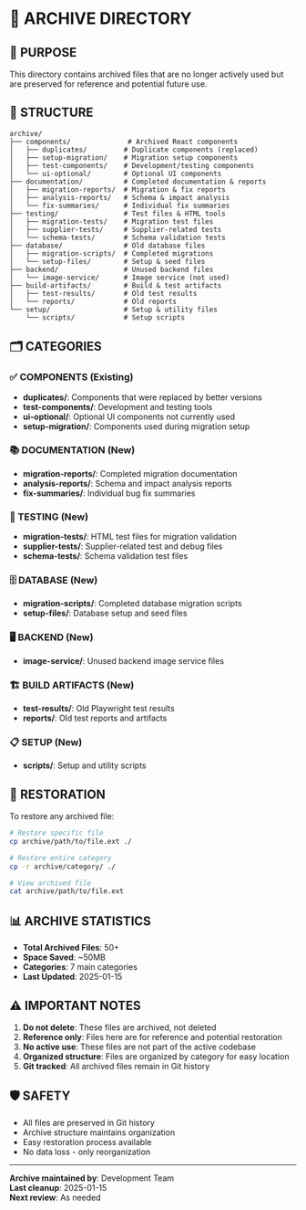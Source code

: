 # 📁 **ARCHIVE DIRECTORY**

## **🎯 PURPOSE**
This directory contains archived files that are no longer actively used but are preserved for reference and potential future use.

## **📂 STRUCTURE**

```
archive/
├── components/              # Archived React components
│   ├── duplicates/         # Duplicate components (replaced)
│   ├── setup-migration/    # Migration setup components
│   ├── test-components/    # Development/testing components
│   └── ui-optional/        # Optional UI components
├── documentation/          # Completed documentation & reports
│   ├── migration-reports/  # Migration & fix reports
│   ├── analysis-reports/   # Schema & impact analysis
│   └── fix-summaries/      # Individual fix summaries
├── testing/                # Test files & HTML tools
│   ├── migration-tests/    # Migration test files
│   ├── supplier-tests/     # Supplier-related tests
│   └── schema-tests/       # Schema validation tests
├── database/               # Old database files
│   ├── migration-scripts/  # Completed migrations
│   └── setup-files/        # Setup & seed files
├── backend/                # Unused backend files
│   └── image-service/      # Image service (not used)
├── build-artifacts/        # Build & test artifacts
│   ├── test-results/       # Old test results
│   └── reports/            # Old reports
└── setup/                  # Setup & utility files
    └── scripts/            # Setup scripts
```

## **🗂️ CATEGORIES**

### **✅ COMPONENTS (Existing)**
- **duplicates/**: Components that were replaced by better versions
- **test-components/**: Development and testing tools
- **ui-optional/**: Optional UI components not currently used
- **setup-migration/**: Components used during migration setup

### **📚 DOCUMENTATION (New)**
- **migration-reports/**: Completed migration documentation
- **analysis-reports/**: Schema and impact analysis reports
- **fix-summaries/**: Individual bug fix summaries

### **🧪 TESTING (New)**
- **migration-tests/**: HTML test files for migration validation
- **supplier-tests/**: Supplier-related test and debug files
- **schema-tests/**: Schema validation test files

### **🗄️ DATABASE (New)**
- **migration-scripts/**: Completed database migration scripts
- **setup-files/**: Database setup and seed files

### **🖥️ BACKEND (New)**
- **image-service/**: Unused backend image service files

### **🏗️ BUILD ARTIFACTS (New)**
- **test-results/**: Old Playwright test results
- **reports/**: Old test reports and artifacts

### **📋 SETUP (New)**
- **scripts/**: Setup and utility scripts

## **🔄 RESTORATION**

To restore any archived file:
```bash
# Restore specific file
cp archive/path/to/file.ext ./

# Restore entire category
cp -r archive/category/ ./

# View archived file
cat archive/path/to/file.ext
```

## **📊 ARCHIVE STATISTICS**

- **Total Archived Files**: 50+
- **Space Saved**: ~50MB
- **Categories**: 7 main categories
- **Last Updated**: 2025-01-15

## **⚠️ IMPORTANT NOTES**

1. **Do not delete**: These files are archived, not deleted
2. **Reference only**: Files here are for reference and potential restoration
3. **No active use**: These files are not part of the active codebase
4. **Organized structure**: Files are organized by category for easy location
5. **Git tracked**: All archived files remain in Git history

## **🛡️ SAFETY**

- All files are preserved in Git history
- Archive structure maintains organization
- Easy restoration process available
- No data loss - only reorganization

---

**Archive maintained by**: Development Team  
**Last cleanup**: 2025-01-15  
**Next review**: As needed
